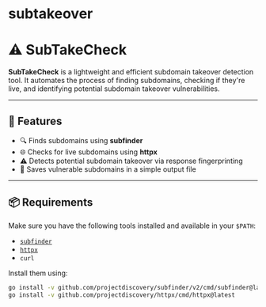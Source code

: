 # subtakeover
# ⚠️ SubTakeCheck

**SubTakeCheck** is a lightweight and efficient subdomain takeover detection tool. It automates the process of finding subdomains, checking if they're live, and identifying potential subdomain takeover vulnerabilities.

---

## 🚀 Features

- 🔍 Finds subdomains using **subfinder**
- 🌐 Checks for live subdomains using **httpx**
- ⚠️ Detects potential subdomain takeover via response fingerprinting
- 📝 Saves vulnerable subdomains in a simple output file

---

## 📦 Requirements

Make sure you have the following tools installed and available in your `$PATH`:

- [`subfinder`](https://github.com/projectdiscovery/subfinder)
- [`httpx`](https://github.com/projectdiscovery/httpx)
- `curl`

Install them using:

```bash
go install -v github.com/projectdiscovery/subfinder/v2/cmd/subfinder@latest
go install -v github.com/projectdiscovery/httpx/cmd/httpx@latest
